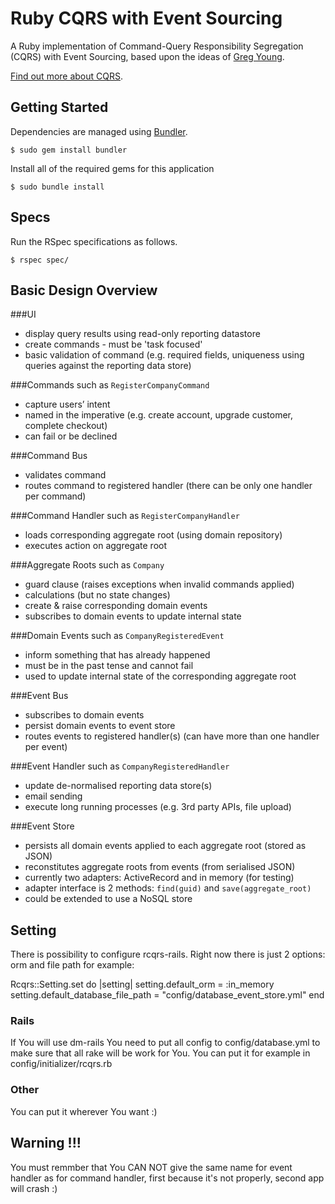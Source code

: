 # Ruby CQRS with Event Sourcing

A Ruby implementation of Command-Query Responsibility Segregation (CQRS) with Event Sourcing, based upon the ideas of [Greg Young](http://codebetter.com/blogs/gregyoung/).

[Find out more about CQRS](http://cqrsinfo.com/).

## Getting Started

Dependencies are managed using [Bundler](http://gembundler.com/).

    $ sudo gem install bundler

Install all of the required gems for this application

    $ sudo bundle install

## Specs

Run the RSpec specifications as follows.

    $ rspec spec/

## Basic Design Overview

###UI

- display query results using read-only reporting datastore
- create commands - must be 'task focused'
- basic validation of command (e.g. required fields, uniqueness using queries against the reporting data store)

###Commands
such as `RegisterCompanyCommand`

- capture users’ intent
- named in the imperative (e.g. create account, upgrade customer, complete checkout)
- can fail or be declined

###Command Bus

- validates command
- routes command to registered handler (there can be only one handler per command)

###Command Handler 
such as `RegisterCompanyHandler`

- loads corresponding aggregate root (using domain repository)
- executes action on aggregate root
  
###Aggregate Roots
such as `Company`

- guard clause (raises exceptions when invalid commands applied)
- calculations (but no state changes)
- create & raise corresponding domain events
- subscribes to domain events to update internal state

###Domain Events
such as `CompanyRegisteredEvent`

- inform something that has already happened
- must be in the past tense and cannot fail
- used to update internal state of the corresponding aggregate root

###Event Bus

- subscribes to domain events
- persist domain events to event store
- routes events to registered handler(s) (can have more than one handler per event)

###Event Handler
such as `CompanyRegisteredHandler`

- update de-normalised reporting data store(s)
- email sending
- execute long running processes (e.g. 3rd party APIs, file upload)

###Event Store

- persists all domain events applied to each aggregate root (stored as JSON)
- reconstitutes aggregate roots from events (from serialised JSON)
- currently two adapters: ActiveRecord and in memory (for testing)
- adapter interface is 2 methods: `find(guid)` and `save(aggregate_root)`
- could be extended to use a NoSQL store

## Setting 

There is possibility to configure rcqrs-rails. Right now there is just 2 options: orm and file path for example:

   Rcqrs::Setting.set do |setting| 
     setting.default_orm = :in_memory 
     setting.default_database_file_path = "config/database_event_store.yml" 
   end

### Rails 
  If You will use dm-rails You need to put all config to config/database.yml to make sure that all rake will be work for You.
  You can put it for example in config/initializer/rcqrs.rb

### Other
  You can put it wherever You want :) 

## Warning !!!

You must remmber that You CAN NOT give the same name for event handler as for command handler, first because it's not properly, second app will crash :)
